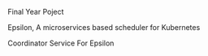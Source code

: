 Final Year Poject 

Epsilon, A microservices based scheduler for Kubernetes

Coordinator Service For Epsilon
